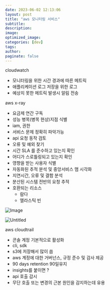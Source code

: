 ```yaml
---
date: 2023-06-02 12:13:06
layout: post
title: "aws 모니터링 서비스"
subtitle:
description:
image:
optimized_image:
categories: [dev]
tags:
author:
paginate: false
---
```


cloudwatch

- 모니터링을 위한 시간 경과에 따른 메트릭
- 애플리케이션 로그 저장을 위한 로그
- 예상치 못한 메트릭 발생시 알림 전송

aws x-ray 

- 요금제 연간 구독
- 성능 병목(병목 현상)지점 식별
- iam, 권한
- 서비스 문제 정확히 파악가능
- api 요청 동작 검토
- 오류 및 예외 찾기
- 시간 SLA 를 준수하고 있는지 확인
- 어디가 스로틀링되고 있는지 확인
- 영향을 받는 사용자 식별
- 자동화된 추적 분석 및 중앙서비스 맴 시각화
- 지연시간, 오류 및 결함 분석
- 분산된 시스템 전반의 요청 추적
- 호환되는 리소스
    - 람다
    - 엘라스틱 빈

![Image](![Untitled](https://s3-us-west-2.amazonaws.com/secure.notion-static.com/5f03520e-e632-4a84-83ba-99b198f3af2d/Untitled.png))

![Untitled](https://s3-us-west-2.amazonaws.com/secure.notion-static.com/9dca6626-f792-49b4-9a31-b5d53878f934/Untitled.png)

aws cloudtrail

- 콘솔 계정 기본적으로 활성화
- cli, sdk
- s3에 저장해서 많이 씀
- aws 계정에 대한 거버넌스, 규정 준수 및 감사 제공
- 90 days retention 90일유지
- insights를 붙이면 ?
- api 호출 감시
- 무단 호출 또는 변경의 근본 원인을 감지하는데 유용